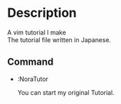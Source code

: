 # Description

A vim tutorial I make  
The tutorial file written in Japanese.  

## Command

+ :NoraTutor

    You can start my original Tutorial.  

